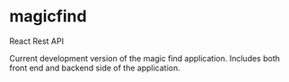 # magicfind
React Rest API

Current development version of the magic find application. 
Includes both front end and backend side of the application. 

